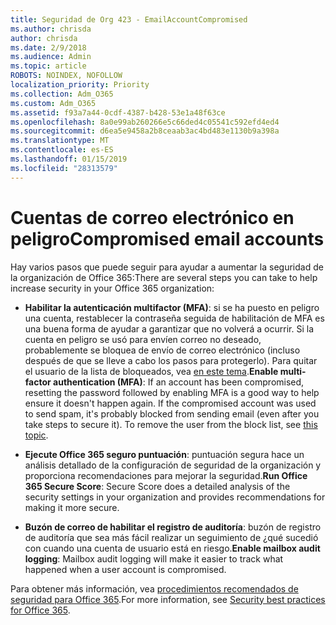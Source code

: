 ```yaml
---
title: Seguridad de Org 423 - EmailAccountCompromised
ms.author: chrisda
author: chrisda
ms.date: 2/9/2018
ms.audience: Admin
ms.topic: article
ROBOTS: NOINDEX, NOFOLLOW
localization_priority: Priority
ms.collection: Adm_O365
ms.custom: Adm_O365
ms.assetid: f93a7a44-0cdf-4387-b428-53e1a48f63ce
ms.openlocfilehash: 8a0e99ab260266e5c66ded4c05541c592efd4ed4
ms.sourcegitcommit: d6ea5e9458a2b8ceaab3ac4bd483e1130b9a398a
ms.translationtype: MT
ms.contentlocale: es-ES
ms.lasthandoff: 01/15/2019
ms.locfileid: "28313579"
---
```

# <a name="compromised-email-accounts"></a><span data-ttu-id="84abe-102">Cuentas de correo electrónico en peligro</span><span class="sxs-lookup"><span data-stu-id="84abe-102">Compromised email accounts</span></span>

<span data-ttu-id="84abe-103">Hay varios pasos que puede seguir para ayudar a aumentar la seguridad de la organización de Office 365:</span><span class="sxs-lookup"><span data-stu-id="84abe-103">There are several steps you can take to help increase security in your Office 365 organization:</span></span>
  
- <span data-ttu-id="84abe-p101">**Habilitar la autenticación multifactor (MFA)**: si se ha puesto en peligro una cuenta, restablecer la contraseña seguida de habilitación de MFA es una buena forma de ayudar a garantizar que no volverá a ocurrir. Si la cuenta en peligro se usó para envíen correo no deseado, probablemente se bloquea de envío de correo electrónico (incluso después de que se lleve a cabo los pasos para protegerlo). Para quitar el usuario de la lista de bloqueados, vea [en este tema](https://technet.microsoft.com/library/ms.exch.eac.actioncenter.aspx).</span><span class="sxs-lookup"><span data-stu-id="84abe-p101">**Enable multi-factor authentication (MFA)**: If an account has been compromised, resetting the password followed by enabling MFA is a good way to help ensure it doesn't happen again. If the compromised account was used to send spam, it's probably blocked from sending email (even after you take steps to secure it). To remove the user from the block list, see [this topic](https://technet.microsoft.com/library/ms.exch.eac.actioncenter.aspx).</span></span>
    
- <span data-ttu-id="84abe-107">**Ejecute Office 365 seguro puntuación**: puntuación segura hace un análisis detallado de la configuración de seguridad de la organización y proporciona recomendaciones para mejorar la seguridad.</span><span class="sxs-lookup"><span data-stu-id="84abe-107">**Run Office 365 Secure Score**: Secure Score does a detailed analysis of the security settings in your organization and provides recommendations for making it more secure.</span></span>
    
- <span data-ttu-id="84abe-108">**Buzón de correo de habilitar el registro de auditoría**: buzón de registro de auditoría que sea más fácil realizar un seguimiento de ¿qué sucedió con cuando una cuenta de usuario está en riesgo.</span><span class="sxs-lookup"><span data-stu-id="84abe-108">**Enable mailbox audit logging**: Mailbox audit logging will make it easier to track what happened when a user account is compromised.</span></span>
    
<span data-ttu-id="84abe-109">Para obtener más información, vea [procedimientos recomendados de seguridad para Office 365](https://support.office.com/article/9295e396-e53d-49b9-ae9b-0b5828cdedc3.aspx).</span><span class="sxs-lookup"><span data-stu-id="84abe-109">For more information, see [Security best practices for Office 365](https://support.office.com/article/9295e396-e53d-49b9-ae9b-0b5828cdedc3.aspx).</span></span>
  

